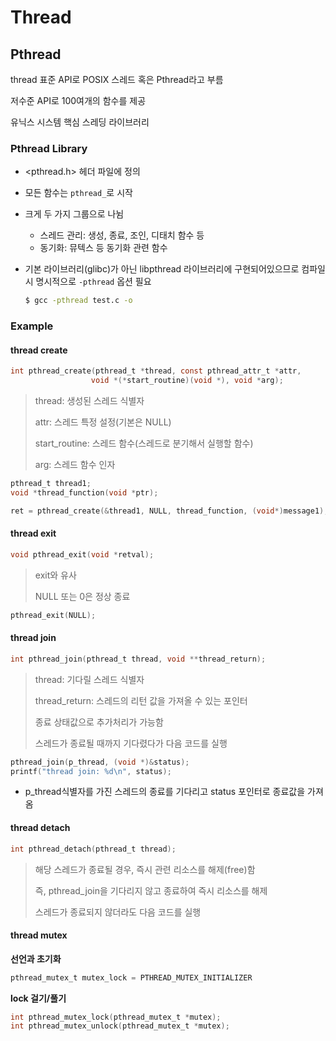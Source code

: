 # Thread

## Pthread

thread 표준 API로 POSIX 스레드 혹은 Pthread라고 부름

저수준 API로 100여개의 함수를 제공

유닉스 시스템 핵심 스레딩 라이브러리



### Pthread Library

- <pthread.h> 헤더 파일에 정의
- 모든 함수는 `pthread_`로 시작
- 크게 두 가지 그룹으로 나뉨
  - 스레드 관리: 생성, 종료, 조인, 디태치 함수 등
  - 동기화: 뮤텍스 등 동기화 관련 함수

- 기본 라이브러리(glibc)가 아닌 libpthread 라이브러리에 구현되어있으므로 컴파일시 명시적으로 `-pthread` 옵션 필요

  ```bash
  $ gcc -pthread test.c -o
  ```

  

### Example

#### thread create

```c
int pthread_create(pthread_t *thread, const pthread_attr_t *attr,
                  void *(*start_routine)(void *), void *arg);
```

> thread: 생성된 스레드 식별자
>
> attr: 스레드 특정 설정(기본은 NULL)
>
> start_routine: 스레드 함수(스레드로 분기해서 실행할 함수)
>
> arg: 스레드 함수 인자

```c
pthread_t thread1;
void *thread_function(void *ptr);

ret = pthread_create(&thread1, NULL, thread_function, (void*)message1);
```



#### thread exit

```c
void pthread_exit(void *retval);
```

> exit와 유사
>
> NULL 또는 0은 정상 종료

```c
pthread_exit(NULL);
```



#### thread join

```c
int pthread_join(pthread_t thread, void **thread_return);
```

> thread: 기다릴 스레드 식별자
>
> thread_return: 스레드의 리턴 값을 가져올 수 있는 포인터
>
> 종료 상태값으로 추가처리가 가능함
>
> 스레드가 종료될 때까지 기다렸다가 다음 코드를 실행

```c
pthread_join(p_thread, (void *)&status);
printf("thread join: %d\n", status);
```

- p_thread식별자를 가진 스레드의 종료를 기다리고 status 포인터로 종료값을 가져옴



#### thread detach

```c
int pthread_detach(pthread_t thread);
```

> 해당 스레드가 종료될 경우, 즉시 관련 리소스를 해제(free)함
>
> 즉, pthread_join을 기다리지 않고 종료하여 즉시 리소스를 해제
>
> 스레드가 종료되지 않더라도 다음 코드를 실행 



#### thread mutex

**선언과 초기화**

```c
pthread_mutex_t mutex_lock = PTHREAD_MUTEX_INITIALIZER
```

**lock 걸기/풀기**

```c
int pthread_mutex_lock(pthread_mutex_t *mutex);
int pthread_mutex_unlock(pthread_mutex_t *mutex);
```



